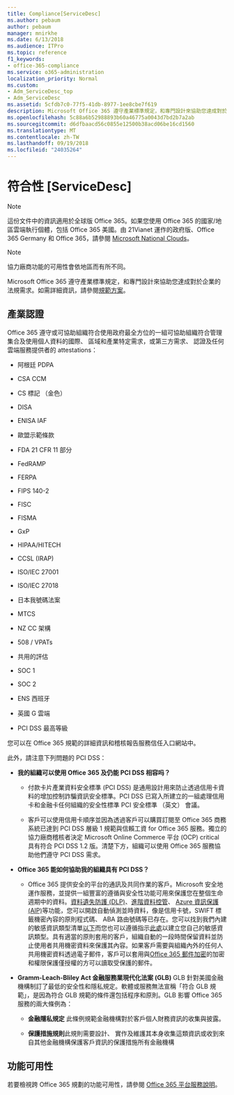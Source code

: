 ```yaml
---
title: Compliance[ServiceDesc]
ms.author: pebaum
author: pebaum
manager: mnirkhe
ms.date: 6/13/2018
ms.audience: ITPro
ms.topic: reference
f1_keywords:
- office-365-compliance
ms.service: o365-administration
localization_priority: Normal
ms.custom:
- Adm_ServiceDesc_top
- Adm_ServiceDesc
ms.assetid: 5cfdb7c0-77f5-41db-8977-1ee8cbe7f619
description: Microsoft Office 365 遵守產業標準規定，和專門設計來協助您達成對於企業的法規需求。如需詳細資訊，請參閱規範方案。
ms.openlocfilehash: 5c88a6b52988893b60a46775a0043d7bd2b7a2ab
ms.sourcegitcommit: d6dfbaacd56c0855e12500b38acd06be16cd1560
ms.translationtype: MT
ms.contentlocale: zh-TW
ms.lasthandoff: 09/19/2018
ms.locfileid: "24035264"
---
```

# <a name="complianceservicedesc"></a>符合性 [ServiceDesc]

> [!NOTE]
> 這份文件中的資訊適用於全球版 Office 365。如果您使用 Office 365 的國家/地區雲端執行個體，包括 Office 365 美國。由 21Vianet 運作的政府版、Office 365 Germany 和 Office 365，請參閱 [Microsoft National Clouds](https://go.microsoft.com/fwlink/?linkid=841582)。 
  
> [!NOTE]
> 協力廠商功能的可用性會依地區而有所不同。 
  
Microsoft Office 365 遵守產業標準規定，和專門設計來協助您達成對於企業的法規需求。如需詳細資訊，請參閱[規範方案](https://go.microsoft.com/fwlink/?linkid=864391)。
  
## <a name="industry-certifications"></a>產業認證

Office 365 遵守或可協助組織符合使用政府最全方位的一組可協助組織符合管理集合及使用個人資料的國際、 區域和產業特定需求，或第三方需求、 認證及任何雲端服務提供者的 attestations：
  
- 阿根廷 PDPA
    
- CSA CCM
    
- CS 標記 （金色）
    
- DISA
    
- ENISA IAF
    
- 歐盟示範條款
    
- FDA 21 CFR 11 部分
    
- FedRAMP
    
- FERPA
    
- FIPS 140-2
    
- FISC
    
- FISMA
    
- GxP
    
- HIPAA/HITECH
    
- CCSL (IRAP)
    
- ISO/IEC 27001
    
- ISO/IEC 27018
    
- 日本我號碼法案
    
- MTCS
    
- NZ CC 架構
    
- 508 / VPATs
    
- 共用的評估
    
- SOC 1
    
- SOC 2
    
- ENS 西班牙
    
- 英國 G 雲端
    
- PCI DSS 最高等級
    
您可以在 Office 365 規範的詳細資訊和稽核報告服務信任入口網站中。
  
此外，請注意下列問題的 PCI DSS：
  
- **我的組織可以使用 Office 365 及仍能 PCI DSS 相容吗？**
    
  - 付款卡片產業資料安全標準 (PCI DSS) 是通用設計用來防止透過信用卡資料的增加控制詐騙資訊安全標準。PCI DSS 已寫入所建立的一組處理信用卡和金融卡任何組織的安全性標準 PCI 安全標準 （英文） 會議。
    
  - 客戶可以使用信用卡順序並因為透過客戶可以購買訂閱至 Office 365 商務系統已達到 PCI DSS 層級 1 規範與信賴工資 for Office 365 服務。獨立的協力廠商稽核者決定 Microsoft Online Commerce 平台 (OCP) critical 具有符合 PCI DSS 1.2 版。清楚下方，組織可以使用 Office 365 服務協助他們遵守 PCI DSS 需求。
    
- **Office 365 能如何協助我的組織具有 PCI DSS？**
    
  - Office 365 提供安全的平台的通訊及共同作業的客戶。Microsoft 安全地運作服務，並提供一組豐富的遵循與安全性功能可用來保護您在整個生命週期中的資料。[資料遺失防護 (DLP)](https://go.microsoft.com/fwlink/?linkid=868520)、[進階資料控管](https://go.microsoft.com/fwlink/?linkid=863925)、 [Azure 資訊保護 (AIP)](https://go.microsoft.com/fwlink/?linkid=868521)等功能，您可以開啟自動偵測並時資料，像是信用卡號，SWIFT 標籤機密內容的原則程式碼、 ABA 路由號碼等已存在。您可以找到我們內建的敏感資訊類型清單[以下](https://go.microsoft.com/fwlink/?linkid=868522)而您也可以遵循指示[此處](https://go.microsoft.com/fwlink/?linkid=868523)以建立您自己的敏感資訊類型。具有適當的原則套用的客戶，組織自動的一段時間保留資料並防止使用者共用機密資料來保護其內容。如果客戶需要與組織內外的任何人共用機密資料透過電子郵件，客戶可以套用與[Office 365 郵件加密](https://go.microsoft.com/fwlink/?linkid=858986)的加密和權限保護僅授權的方可以讀取受保護的郵件。 
    
- **Gramm-Leach-Bliley Act 金融服務業現代化法案 (GLB)** GLB 針對美國金融機構制訂了最低的安全性和隱私規定。軟體或服務無法宣稱「符合 GLB 規範」，是因為符合 GLB 規範的條件還包括程序和原則。GLB 影響 Office 365 服務的兩大條例為： 
    
  - **金融隱私規定** 此條例規範金融機構對於客戶個人財務資訊的收集與披露。 
    
  - **保護措施規則**此規則需要設計、 實作及維護其本身收集這類資訊或收到來自其他金融機構保護客戶資訊的保護措施所有金融機構 
    
## <a name="feature-availability"></a>功能可用性

若要檢視跨 Office 365 規劃的功能可用性，請參閱 [Office 365 平台服務說明](https://technet.microsoft.com/en-us/library/office-365-platform-service-description.aspx)。
  

